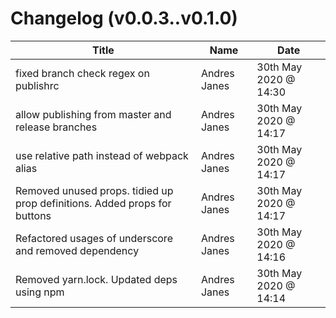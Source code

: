 # Changelog (v0.0.3..v0.1.0)

| Title | Name | Date |
| ----- | ---- | ---- |
| fixed branch check regex on publishrc | Andres Janes | 30th May 2020 @ 14:30 |
| allow publishing from master and release branches | Andres Janes | 30th May 2020 @ 14:17 |
| use relative path instead of webpack alias | Andres Janes | 30th May 2020 @ 14:17 |
| Removed unused props. tidied up prop definitions.  Added props for buttons | Andres Janes | 30th May 2020 @ 14:17 |
| Refactored usages of underscore and removed dependency | Andres Janes | 30th May 2020 @ 14:16 |
| Removed yarn.lock.  Updated deps using npm | Andres Janes | 30th May 2020 @ 14:14 |

